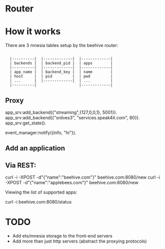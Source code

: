 Router
===

How it works
===
There are 3 mnesia tables setup by the beehive router:

<pre><code>
  |----------|  |-------------|  |-------------|
  | backends |  | backend_pid |  | apps        |
  |----------|  |-------------|  |-------------|
  | app_name |  | backend_key |  | name        |
  | host     |  | pid         |  | pwd         |
  | ...      |  |-------------|  | ...         |
  |----------|                   |-------------|               
</code></pre>

## Proxy
app_srv:add_backend({"streaming",{127,0,0,1}, 5001}).
app_srv:add_backend({"srdves3", "services.speak4it.com", 80}).
app_srv:get_state().


event_manager:notify({info, "hi"}).

## Add an application

## Via REST:

  curl -i -XPOST -d"{\"name\":\"beehive.com\"}" beehive.com:8080/new
  curl -i -XPOST -d"{\"name\":\"applebees.com\"}" beehive.com:8080/new

Viewing the list of supported apps:

  curl -i beehive.com:8080/status

TODO
===
  * Add ets/mnesia storage to the front-end servers
  * Add more than just http servers (abstract the proxying protocols)